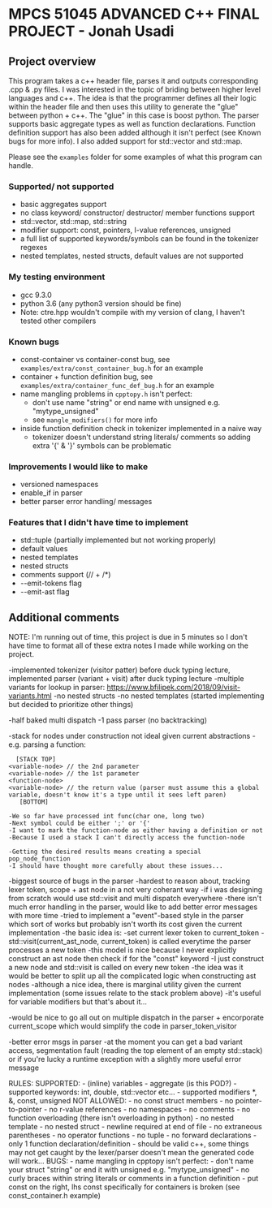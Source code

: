 # MPCS 51045 ADVANCED C++ FINAL PROJECT - Jonah Usadi

## Project overview

This program takes a c++ header file, parses it and outputs corresponding .cpp & .py files.
I was interested in the topic of briding between higher level languages and c++. The idea is
that the programmer defines all their logic within the header file and then uses this utility
to generate the "glue" between python + c++. The "glue" in this case is boost python. The parser
supports basic aggregate types as well as function declarations. Function definition support has
also been added although it isn't perfect (see Known bugs for more info). I also added support
for std::vector and std::map.

Please see the `examples` folder for some examples of what this program can handle.

### Supported/ not supported
- basic aggregates support 
- no class keyword/ constructor/ destructor/ member functions support
- std::vector, std::map, std::string
- modifier support: const, pointers, l-value references, unsigned
- a full list of supported keywords/symbols can be found in the tokenizer regexes
- nested templates, nested structs, default values are not supported

### My testing environment
- gcc 9.3.0
- python 3.6 (any python3 version should be fine)
- Note: ctre.hpp wouldn't compile with my version of clang, I haven't tested other compilers

### Known bugs
- const-container vs container-const bug, see `examples/extra/const_container_bug.h` for an example
- container + function definition bug, see `examples/extra/container_func_def_bug.h` for an example
- name mangling problems in `cpptopy.h` isn't perfect:    
    - don't use name "string" or end name with unsigned e.g. "mytype_unsigned"
    - see `mangle_modifiers()` for more info
- inside function definition check in tokenizer implemented in a naive way
    - tokenizer doesn't understand string literals/ comments so adding extra '{' & '}' symbols can be problematic

### Improvements I would like to make
- versioned namespaces
- enable_if in parser
- better parser error handling/ messages

### Features that I didn't have time to implement
- std::tuple (partially implemented but not working properly)
- default values
- nested templates
- nested structs
- comments support (// + /*)
- --emit-tokens flag
- --emit-ast flag

## Additional comments

NOTE: I'm running out of time, this project is due in 5 minutes so I don't have time to format all of these extra notes I made while working on the project.

-implemented tokenizer (visitor patter) before duck typing lecture, implemented parser (variant + visit) after duck typing lecture
-multiple variants for lookup in parser: https://www.bfilipek.com/2018/09/visit-variants.html
-no nested structs
-no nested templates (started implementing but decided to prioritize other things)

-half baked multi dispatch
-1 pass parser (no backtracking)

-stack for nodes under construction not ideal given current abstractions
-e.g. parsing a function:

      [STACK TOP]
    <variable-node> // the 2nd parameter              
    <variable-node> // the 1st parameter
    <function-node> 
    <variable-node> // the return value (parser must assume this a global variable, doesn't know it's a type until it sees left paren)
       [BOTTOM]

    -We so far have processed int func(char one, long two)
    -Next symbol could be either ';' or '{'
    -I want to mark the function-node as either having a definition or not
    -Because I used a stack I can't directly access the function-node

    -Getting the desired results means creating a special pop_node_function
    -I should have thought more carefully about these issues...

-biggest source of bugs in the parser
-hardest to reason about, tracking lexer token, scope + ast node in a not very coherant way
-if i was designing from scratch would use std::visit and multi dispatch everywhere
-there isn't much error handling in the parser, would like to add better error messages with more time
-tried to implement a "event"-based style in the parser which sort of works but probably isn't worth its cost given the current implementation
-the basic idea is:
    -set current lexer token to current_token
    -std::visit(current_ast_node, current_token) is called everytime the parser processes a new token
    -this model is nice because I never explicitly construct an ast node then check if for the "const" keyword
    -I just construct a new node and std::visit is called on every new token
    -the idea was it would be better to split up all the complicated logic when constructing ast nodes
    -although a nice idea, there is marginal utility given the current implementation (some issues relate to the stack problem above)
    -it's useful for variable modifiers but that's about it...

-would be nice to go all out on multiple dispatch in the parser + encorporate current_scope which would simplify the code in parser_token_visitor

-better error msgs in parser
-at the moment you can get a bad variant access, segmentation fault (reading the top element of an empty std::stack) or if you're lucky a runtime exception with a slightly more useful error message

RULES:
    SUPPORTED:
        - (inline) variables
        - aggregate (is this POD?)
        - supported keywords: int, double, std::vector etc...
        - supported modifiers *, &, const, unsigned
    NOT ALLOWED:
        - no const struct members
        - no pointer-to-pointer
        - no r-value references
        - no namespaces
        - no comments
        - no function overloading (there isn't overloading in python)
        - no nested template
        - no nested struct
        - newline required at end of file
        - no extraneous parentheses
        - no operator functions
        - no tuple
        - no forward declarations
        - only 1 function declaration/definition
        - should be valid c++, some things may not get caught by the lexer/parser doesn't mean the generated code will work...
    BUGS:
        - name mangling in cpptopy isn't perfect:
        - don't name your struct "string" or end it with unsigned e.g. "mytype_unsigned"
        - no curly braces within string literals or comments in a function definition
        - put const on the right, lhs const specifically for containers is broken (see const_container.h example)
